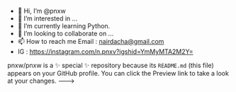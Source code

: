 - 👋 Hi, I’m @pnxw
- 👀 I’m interested in ...
- 🌱 I’m currently learning Python.
- 💞️ I’m looking to collaborate on ...
- 📫 How to reach me Email : nairdacha@gmail.com         
- IG : https://instagram.com/n.pnxv?igshid=YmMyMTA2M2Y=

pnxw/pnxw is a ✨ special ✨ repository because its `README.md` (this file) appears on your GitHub profile.
You can click the Preview link to take a look at your changes.
--->
